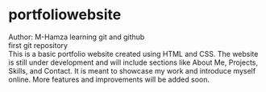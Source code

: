 # portfoliowebsite
Author: M-Hamza learning git and github
<br>
first git repository
<br>
This is a basic portfolio website created using HTML and CSS. The website is still under development and will include sections like About Me, Projects, Skills, and Contact. It is meant to showcase my work and introduce myself online. More features and improvements will be added soon.

